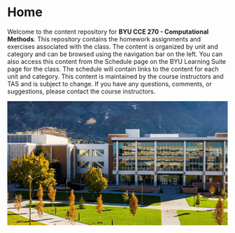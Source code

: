 # Home

Welcome to the content repository for **BYU CCE 270 - Computational Methods**. This repository contains the homework assignments and exercises associated with the class. The content is organized by unit and category and can be browsed using the navigation bar on the left. You can also access this content from the Schedule page on the BYU Learning Suite page for the class.  The schedule will contain links to the content for each unit and category. This content is maintained by the course instructors and TAS and is subject to change. If you have any questions, comments, or suggestions, please contact the course instructors.

![eng_bldg.jpg](images/eng_bldg.jpg)